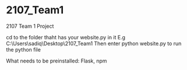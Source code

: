 # 2107_Team1
 2107 Team 1 Project

cd to the folder thaht has your website.py in it
E.g C:\Users\sadiq\Desktop\2107_Team1
Then enter python website.py to run the python file

What needs to be preinstalled:
Flask, npm
